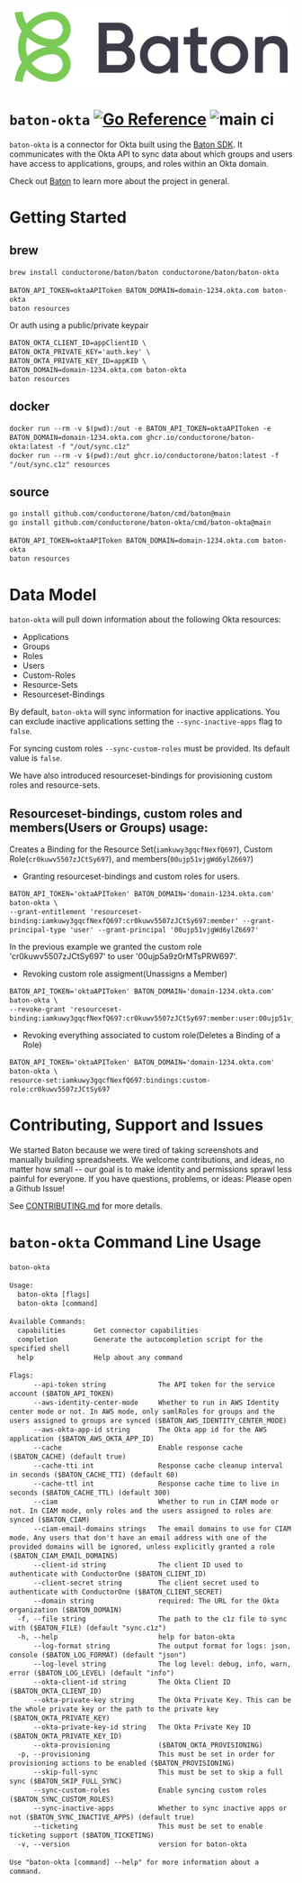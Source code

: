 ![Baton Logo](./docs/images/baton-logo.png)

# `baton-okta` [![Go Reference](https://pkg.go.dev/badge/github.com/conductorone/baton-okta.svg)](https://pkg.go.dev/github.com/conductorone/baton-okta) ![main ci](https://github.com/conductorone/baton-okta/actions/workflows/main.yaml/badge.svg)

`baton-okta` is a connector for Okta built using the [Baton SDK](https://github.com/conductorone/baton-sdk). It communicates with the Okta API to sync data about which groups and users have access to applications, groups, and roles within an Okta domain.

Check out [Baton](https://github.com/conductorone/baton) to learn more about the project in general.

# Getting Started

## brew

```
brew install conductorone/baton/baton conductorone/baton/baton-okta

BATON_API_TOKEN=oktaAPIToken BATON_DOMAIN=domain-1234.okta.com baton-okta
baton resources
```

Or auth using a public/private keypair

```
BATON_OKTA_CLIENT_ID=appClientID \
BATON_OKTA_PRIVATE_KEY='auth.key' \
BATON_OKTA_PRIVATE_KEY_ID=appKID \
BATON_DOMAIN=domain-1234.okta.com baton-okta
baton resources
```

## docker

```
docker run --rm -v $(pwd):/out -e BATON_API_TOKEN=oktaAPIToken -e BATON_DOMAIN=domain-1234.okta.com ghcr.io/conductorone/baton-okta:latest -f "/out/sync.c1z"
docker run --rm -v $(pwd):/out ghcr.io/conductorone/baton:latest -f "/out/sync.c1z" resources
```

## source

```
go install github.com/conductorone/baton/cmd/baton@main
go install github.com/conductorone/baton-okta/cmd/baton-okta@main

BATON_API_TOKEN=oktaAPIToken BATON_DOMAIN=domain-1234.okta.com baton-okta
baton resources
```

# Data Model

`baton-okta` will pull down information about the following Okta resources:

- Applications
- Groups
- Roles
- Users
- Custom-Roles
- Resource-Sets
- Resourceset-Bindings

By default, `baton-okta` will sync information for inactive applications. You can exclude inactive applications setting the `--sync-inactive-apps` flag to `false`.

For syncing custom roles `--sync-custom-roles` must be provided. Its default value is `false`.

We have also introduced resourceset-bindings for provisioning custom roles and resource-sets.

## Resourceset-bindings, custom roles and members(Users or Groups) usage:

Creates a Binding for the Resource Set(`iamkuwy3gqcfNexfQ697`), Custom Role(`cr0kuwv5507zJCtSy697`), and members(`00ujp51vjgWd6ylZ6697`)

- Granting resourceset-bindings and custom roles for users.
```
BATON_API_TOKEN='oktaAPIToken' BATON_DOMAIN='domain-1234.okta.com' baton-okta \
--grant-entitlement 'resourceset-binding:iamkuwy3gqcfNexfQ697:cr0kuwv5507zJCtSy697:member' --grant-principal-type 'user' --grant-principal '00ujp51vjgWd6ylZ6697'
```

In the previous example we granted the custom role 'cr0kuwv5507zJCtSy697' to user '00ujp5a9z0rMTsPRW697'.

- Revoking custom role assigment(Unassigns a Member)
```
BATON_API_TOKEN='oktaAPIToken' BATON_DOMAIN='domain-1234.okta.com' baton-okta \
--revoke-grant 'resourceset-binding:iamkuwy3gqcfNexfQ697:cr0kuwv5507zJCtSy697:member:user:00ujp51vjgWd6ylZ6697' 
```

- Revoking everything associated to custom role(Deletes a Binding of a Role)
```
BATON_API_TOKEN='oktaAPIToken' BATON_DOMAIN='domain-1234.okta.com' baton-okta \
resource-set:iamkuwy3gqcfNexfQ697:bindings:custom-role:cr0kuwv5507zJCtSy697 
```

# Contributing, Support and Issues

We started Baton because we were tired of taking screenshots and manually building spreadsheets. We welcome contributions, and ideas, no matter how small -- our goal is to make identity and permissions sprawl less painful for everyone. If you have questions, problems, or ideas: Please open a Github Issue!

See [CONTRIBUTING.md](https://github.com/ConductorOne/baton/blob/main/CONTRIBUTING.md) for more details.

# `baton-okta` Command Line Usage

```
baton-okta

Usage:
  baton-okta [flags]
  baton-okta [command]

Available Commands:
  capabilities       Get connector capabilities
  completion         Generate the autocompletion script for the specified shell
  help               Help about any command

Flags:
      --api-token string             The API token for the service account ($BATON_API_TOKEN)
      --aws-identity-center-mode     Whether to run in AWS Identity center mode or not. In AWS mode, only samlRoles for groups and the users assigned to groups are synced ($BATON_AWS_IDENTITY_CENTER_MODE)
      --aws-okta-app-id string       The Okta app id for the AWS application ($BATON_AWS_OKTA_APP_ID)
      --cache                        Enable response cache ($BATON_CACHE) (default true)
      --cache-tti int                Response cache cleanup interval in seconds ($BATON_CACHE_TTI) (default 60)
      --cache-ttl int                Response cache time to live in seconds ($BATON_CACHE_TTL) (default 300)
      --ciam                         Whether to run in CIAM mode or not. In CIAM mode, only roles and the users assigned to roles are synced ($BATON_CIAM)
      --ciam-email-domains strings   The email domains to use for CIAM mode. Any users that don't have an email address with one of the provided domains will be ignored, unless explicitly granted a role ($BATON_CIAM_EMAIL_DOMAINS)
      --client-id string             The client ID used to authenticate with ConductorOne ($BATON_CLIENT_ID)
      --client-secret string         The client secret used to authenticate with ConductorOne ($BATON_CLIENT_SECRET)
      --domain string                required: The URL for the Okta organization ($BATON_DOMAIN)
  -f, --file string                  The path to the c1z file to sync with ($BATON_FILE) (default "sync.c1z")
  -h, --help                         help for baton-okta
      --log-format string            The output format for logs: json, console ($BATON_LOG_FORMAT) (default "json")
      --log-level string             The log level: debug, info, warn, error ($BATON_LOG_LEVEL) (default "info")
      --okta-client-id string        The Okta Client ID ($BATON_OKTA_CLIENT_ID)
      --okta-private-key string      The Okta Private Key. This can be the whole private key or the path to the private key ($BATON_OKTA_PRIVATE_KEY)
      --okta-private-key-id string   The Okta Private Key ID ($BATON_OKTA_PRIVATE_KEY_ID)
      --okta-provisioning            ($BATON_OKTA_PROVISIONING)
  -p, --provisioning                 This must be set in order for provisioning actions to be enabled ($BATON_PROVISIONING)
      --skip-full-sync               This must be set to skip a full sync ($BATON_SKIP_FULL_SYNC)
      --sync-custom-roles            Enable syncing custom roles ($BATON_SYNC_CUSTOM_ROLES)
      --sync-inactive-apps           Whether to sync inactive apps or not ($BATON_SYNC_INACTIVE_APPS) (default true)
      --ticketing                    This must be set to enable ticketing support ($BATON_TICKETING)
  -v, --version                      version for baton-okta

Use "baton-okta [command] --help" for more information about a command.
```
